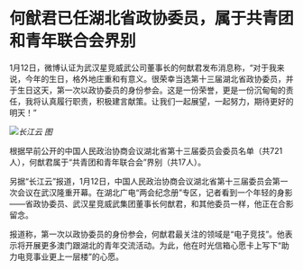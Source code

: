 # 何猷君已任湖北省政协委员，属于共青团和青年联合会界别

1月12日，微博认证为武汉星竞威武公司董事长的何猷君发布消息称，“对于我来说，今年的生日，格外地庄重和有意义。很荣幸当选第十三届湖北省政协委员，并于生日这天，第一次以政协委员的身份参会。这是一份荣誉，更是一份沉甸甸的责任，我将认真履行职责，积极建言献策。让我们一起展望，一起努力，期待更好的明天！”

![](https://inews.gtimg.com/newsapp_bt/0/15607407792/1000)_长江云 图_

根据早前公开的中国人民政治协商会议湖北省第十三届委员会委员名单（共721人），何猷君属于“共青团和青年联合会”界别（共17人）。

另据“长江云”报道，1月12日，中国人民政治协商会议湖北省第十三届委员会第一次会议在武汉隆重开幕。在湖北广电“两会纪念册”专区，记者看到一个年轻的身影——省政协委员、武汉星竞威武集团董事长何猷君，和其他委员一样，他正在合影留念。

报道称，第一次以政协委员的身份参会，何猷君最关注的领域是“电子竞技”。他表示将开展更多澳门跟湖北的青年交流活动。为此，他在时光信箱心愿卡上写下“助力电竞事业更上一层楼”的心愿。

